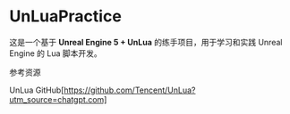 # UnLuaPractice

这是一个基于 **Unreal Engine 5 + UnLua** 的练手项目，用于学习和实践 Unreal Engine 的 Lua 脚本开发。

参考资源

UnLua GitHub[https://github.com/Tencent/UnLua?utm_source=chatgpt.com]
